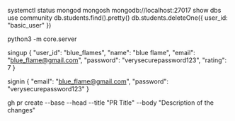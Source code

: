 systemctl status mongod
mongosh mongodb://localhost:27017
show dbs
use community
db.students.find().pretty()
db.students.deleteOne({ user_id: "basic_user" })

python3 -m core.server

singup
{ 
    "user_id": "blue_flames", 
    "name": "blue flame", 
    "email": "blue_flame@gmail.com", 
    "password": "verysecurepassword123",
    "rating": 7 
}

signin
{
  "email": "blue_flame@gmail.com",
  "password": "verysecurepassword123"
}

gh pr create --base <base-branch> --head <branch-name> --title "PR Title" --body "Description of the changes"